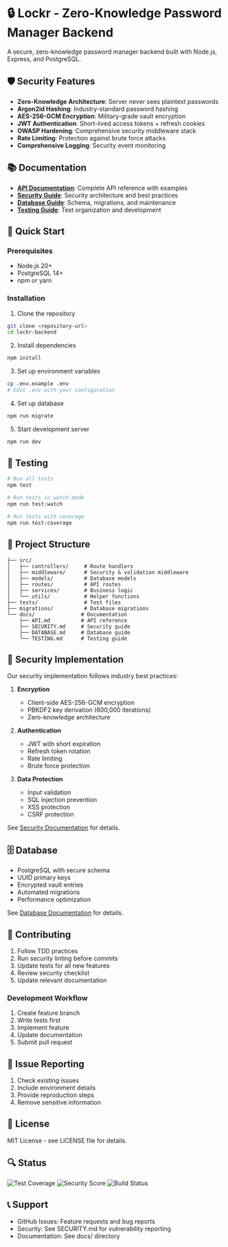 # 🔒 Lockr - Zero-Knowledge Password Manager Backend

A secure, zero-knowledge password manager backend built with Node.js, Express, and PostgreSQL.

## 🛡️ Security Features

- **Zero-Knowledge Architecture**: Server never sees plaintext passwords
- **Argon2id Hashing**: Industry-standard password hashing
- **AES-256-GCM Encryption**: Military-grade vault encryption
- **JWT Authentication**: Short-lived access tokens + refresh cookies
- **OWASP Hardening**: Comprehensive security middleware stack
- **Rate Limiting**: Protection against brute force attacks
- **Comprehensive Logging**: Security event monitoring

## 📚 Documentation

- [**API Documentation**](docs/API.md): Complete API reference with examples
- [**Security Guide**](docs/SECURITY.md): Security architecture and best practices
- [**Database Guide**](docs/DATABASE.md): Schema, migrations, and maintenance
- [**Testing Guide**](docs/TESTING.md): Test organization and development

## 🚀 Quick Start

### Prerequisites
- Node.js 20+
- PostgreSQL 14+
- npm or yarn

### Installation

1. Clone the repository
```bash
git clone <repository-url>
cd lockr-backend
```

2. Install dependencies
```bash
npm install
```

3. Set up environment variables
```bash
cp .env.example .env
# Edit .env with your configuration
```

4. Set up database
```bash
npm run migrate
```

5. Start development server
```bash
npm run dev
```

## 🧪 Testing

```bash
# Run all tests
npm test

# Run tests in watch mode
npm run test:watch

# Run tests with coverage
npm run test:coverage
```

## 📁 Project Structure

```
├── src/
│   ├── controllers/     # Route handlers
│   ├── middleware/      # Security & validation middleware
│   ├── models/          # Database models
│   ├── routes/          # API routes
│   ├── services/        # Business logic
│   └── utils/           # Helper functions
├── tests/               # Test files
├── migrations/          # Database migrations
└── docs/               # Documentation
    ├── API.md          # API reference
    ├── SECURITY.md     # Security guide
    ├── DATABASE.md     # Database guide
    └── TESTING.md      # Testing guide
```

## 🔐 Security Implementation

Our security implementation follows industry best practices:

1. **Encryption**
   - Client-side AES-256-GCM encryption
   - PBKDF2 key derivation (600,000 iterations)
   - Zero-knowledge architecture

2. **Authentication**
   - JWT with short expiration
   - Refresh token rotation
   - Rate limiting
   - Brute force protection

3. **Data Protection**
   - Input validation
   - SQL injection prevention
   - XSS protection
   - CSRF protection

See [Security Documentation](docs/SECURITY.md) for details.

## 🗄️ Database

- PostgreSQL with secure schema
- UUID primary keys
- Encrypted vault entries
- Automated migrations
- Performance optimization

See [Database Documentation](docs/DATABASE.md) for details.

## 🤝 Contributing

1. Follow TDD practices
2. Run security linting before commits
3. Update tests for all new features
4. Review security checklist
5. Update relevant documentation

### Development Workflow

1. Create feature branch
2. Write tests first
3. Implement feature
4. Update documentation
5. Submit pull request

## 🐛 Issue Reporting

1. Check existing issues
2. Include environment details
3. Provide reproduction steps
4. Remove sensitive information

## 📄 License

MIT License - see LICENSE file for details.

## 🔍 Status

![Test Coverage](https://img.shields.io/badge/coverage-90%25-brightgreen.svg)
![Security Score](https://img.shields.io/badge/security-A%2B-brightgreen.svg)
![Build Status](https://img.shields.io/badge/build-passing-brightgreen.svg)

## 📞 Support

- GitHub Issues: Feature requests and bug reports
- Security: See SECURITY.md for vulnerability reporting
- Documentation: See docs/ directory 
